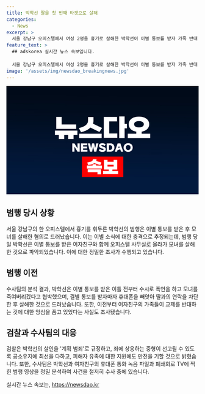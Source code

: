 ```yaml
---
title: 박학선 딸을 첫 번째 타겟으로 살해
categories:
  - News
excerpt: >
  서울 강남구 오피스텔에서 여성 2명을 흉기로 살해한 박학선이 이별 통보를 받자 가족 반대 때문에 분노하며 범행을 저지른 것으로 조사됐다. 여자친구와 딸을 첫 번째 살해 대상으로 삼았으며, 사무실에서 휘둘러 죽인 후 도주한 혐의로 구속 기소됐다. 폭언과 협박의 증거, CCTV 영상 등을 토대로 계획 범죄로 규정된 박학선은 양형에 대한 검찰의 노력과 피해자 유족에 대한 지원이 필요하다고 밝혔다. (150자)
feature_text: >
  ## adskorea 실시간 뉴스 속보입니다.

  서울 강남구 오피스텔에서 여성 2명을 흉기로 살해한 박학선이 이별 통보를 받자 가족 반대 때문에 분노하며 범행을 저지른 것으로 조사됐다. 여자친구와 딸을 첫 번째 살해 대상으로 삼았으며, 사무실에서 휘둘러 죽인 후 도주한 혐의로 구속 기소됐다. 폭언과 협박의 증거, CCTV 영상 등을 토대로 계획 범죄로 규정된 박학선은 양형에 대한 검찰의 노력과 피해자 유족에 대한 지원이 필요하다고 밝혔다. (150자)
image: '/assets/img/newsdao_breakingnews.jpg'
---
```


<p><img src="/assets/img/newsdao_breakingnews.jpg" alt="adskorea 속보" /></p>

<h2 data-ke-size="size26">범행 당시 상황</h2>

<p data-ke-size="size16">서울 강남구의 한 오피스텔에서 흉기를 휘두른 박학선의 범행은 이별 통보를 받은 후 모녀를 살해한 혐의로 드러났습니다. 이는 이별 소식에 대한 충격으로 추정되는데, 범행 당일 박학선은 이별 통보를 받은 여자친구와 함께 오피스텔 사무실로 올라가 모녀를 살해한 것으로 파악되었습니다. 이에 대한 정밀한 조사가 수행되고 있습니다.</p>

<h2 data-ke-size="size26">범행 이전</h2>

<p data-ke-size="size16">수사팀의 분석 결과, 박학선은 이별 통보를 받은 이틀 전부터 수시로 폭언을 하고 모녀를 죽여버리겠다고 협박했으며, 결별 통보를 받자마자 휴대폰을 빼앗아 딸과의 연락을 차단한 후 살해한 것으로 드러났습니다. 또한, 이전부터 여자친구의 가족들이 교제를 반대하는 것에 대한 앙심을 품고 있었다는 사실도 조사됐습니다.</p>

<h2 data-ke-size="size26">검찰과 수사팀의 대응</h2>

<p data-ke-size="size16">검찰은 박학선의 살인을 '계획 범죄'로 규정하고, 죄에 상응하는 중형이 선고될 수 있도록 공소유지에 최선을 다하고, 피해자 유족에 대한 지원에도 만전을 기할 것으로 밝혔습니다. 또한, 수사팀은 박학선과 여자친구의 휴대폰 통화 녹음 파일과 폐쇄회로 TV에 찍힌 범행 영상을 정밀 분석하여 사건을 철저히 수사 중에 있습니다.</p>
실시간 뉴스 속보는, <a href="https://newsdao.kr" rel="dofollow">https://newsdao.kr</a>


